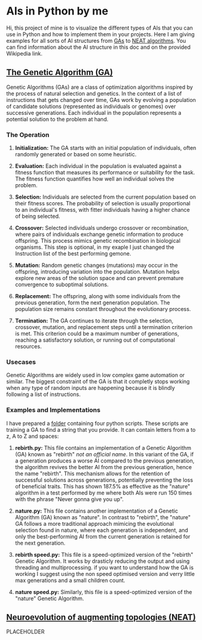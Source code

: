 # AIs in Python by me
Hi, this project of mine is to visualize the different types of AIs that you can use in Python and how to implement them in your projects. Here I am giving examples for all sorts of AI structures from [GAs](#The-Genetic-Algorithm-(GA)) to [NEAT algorithms](#Neuroevolution-of-augmenting-topologies-(NEAT)). You can find information about the AI structure in this doc and on the provided Wikipedia link.
## [The Genetic Algorithm (GA)](https://en.wikipedia.org/wiki/Genetic_algorithm)
Genetic Algorithms (GAs) are a class of optimization algorithms inspired by the process of natural selection and genetics. In the context of a list of instructions that gets changed over time, GAs work by evolving a population of candidate solutions (represented as individuals or genomes) over successive generations. Each individual in the population represents a potential solution to the problem at hand.

### The Operation

1. **Initialization:** The GA starts with an initial population of individuals, often randomly generated or based on some heuristic.

2. **Evaluation:** Each individual in the population is evaluated against a fitness function that measures its performance or suitability for the task. The fitness function quantifies how well an individual solves the problem.

3. **Selection:** Individuals are selected from the current population based on their fitness scores. The probability of selection is usually proportional to an individual's fitness, with fitter individuals having a higher chance of being selected.

4. **Crossover:** Selected individuals undergo crossover or recombination, where pairs of individuals exchange genetic information to produce offspring. This process mimics genetic recombination in biological organisms. This step is optional, in my exaple I just changed the Instruction list of the best performing gemone.

5. **Mutation:** Random genetic changes (mutations) may occur in the offspring, introducing variation into the population. Mutation helps explore new areas of the solution space and can prevent premature convergence to suboptimal solutions.

6. **Replacement:** The offspring, along with some individuals from the previous generation, form the next generation population. The population size remains constant throughout the evolutionary process.

7. **Termination:** The GA continues to iterate through the selection, crossover, mutation, and replacement steps until a termination criterion is met. This criterion could be a maximum number of generations, reaching a satisfactory solution, or running out of computational resources.

### Usecases

Genetic Algorithms are widely used in low complex game automation or similar. The biggest constraint of the GA is that it completly stops working when any type of random inputs are happening because it is blindly following a list of instructions.

### Examples and Implementations

I have prepared a [folder](https://www.github.com/strniko/python-ai/tree/main/GA/) containing four python scripts. These scripts are training a GA to find a string that you provide. It can contain letters from a to z, A to Z and spaces:

1. **rebirth.py:** This file contains an implementation of a Genetic Algorithm (GA) known as "rebirth" *not an official name*. In this variant of the GA, if a generation produces a worse AI compared to the previous generation, the algorithm revives the better AI from the previous generation, hence the name "rebirth". This mechanism allows for the retention of successful solutions across generations, potentially preventing the loss of beneficial traits. This has shown 187.5% as effective as the "nature" algorithm in a test performed by me where both AIs were run 150 times with the phrase "Never gonna give you up".

2. **nature.py:** This file contains another implementation of a Genetic Algorithm (GA) known as "nature". In contrast to "rebirth", the "nature" GA follows a more traditional approach mimicing the evolutional selection found in nature, where each generation is independent, and only the best-performing AI from the current generation is retained for the next generation.

3. **rebirth speed.py:** This file is a speed-optimized version of the "rebirth" Genetic Algorithm. It works by drasticly reducing the output and using threading and multiprocessing. if you want to understand how the GA is working I suggest using the non speed optimised version and verry little max generations and a small children count.

4. **nature speed.py:** Similarly, this file is a speed-optimized version of the "nature" Genetic Algorithm.

## [Neuroevolution of augmenting topologies (NEAT)](https://en.wikipedia.org/wiki/Neuroevolution_of_augmenting_topologies)
PLACEHOLDER
